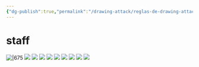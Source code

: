 ```yaml
---
{"dg-publish":true,"permalink":"/drawing-attack/reglas-de-drawing-attack/","dgHomeLink":true,"dgPassFrontmatter":false}
---
```


# staff

![|675](https://i.imgur.com/xlqczIx.png)
![](https://i.imgur.com/XPABlV4.png)
![](https://i.imgur.com/zMXuu1M.png)
![](https://i.imgur.com/VjyjJhP.png)
![](https://i.imgur.com/2upwAF8.png)
![](https://i.imgur.com/OxgCYjv.png)
![](https://i.imgur.com/7Sar07G.png)
![](https://i.imgur.com/EUqKdWB.png)
![](https://i.imgur.com/D9MdnpJ.png)
![](https://i.imgur.com/UG7HKmq.png)
